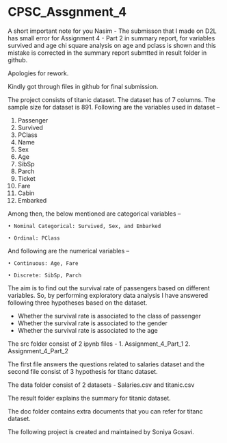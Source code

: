 # CPSC_Assgnment_4

A short important note for you Nasim - The submisson that I made on D2L has small error for Assignment 4 - Part 2 in summary report, for variables survived and age chi square analysis on age and pclass is shown and this mistake is corrected in the summary report submtted in result folder in github.

Apologies for rework.

Kindly got through files in github for final submission.

The project consists of titanic dataset. The dataset has of 7 columns. The sample size for dataset is 891. Following are the variables used in dataset –
1. Passenger
2. Survived
3. PClass
4. Name
5. Sex
6. Age
7. SibSp
8. Parch
9. Ticket
10. Fare
11. Cabin
12. Embarked

Among then, the below mentioned are categorical variables –

    • Nominal Categorical: Survived, Sex, and Embarked
  
    • Ordinal: PClass
  
And following are the numerical variables –

    • Continuous: Age, Fare
  
    • Discrete: SibSp, Parch
  
The aim is to find out the survival rate of passengers based on different variables. So, by performing exploratory data analysis I have answered following three hypotheses based on the dataset.

  - Whether the survival rate is associated to the class of passenger
  - Whether the survival rate is associated to the gender
  - Whether the survival rate is associated to the age

The src folder consist of 2 ipynb files -
                    1. Assignment_4_Part_1
                    2. Assignment_4_Part_2
                                          
The first file answers the questions related to salaries dataset and the second file consist of 3 hypothesis for titanc dataset.

The data folder consist of 2 datasets - Salaries.csv and titanic.csv

The result folder explains the summary for titanic dataset.

The doc folder contains extra documents that you can refer for titanc dataset.

The following project is created and maintained by Soniya Gosavi.
